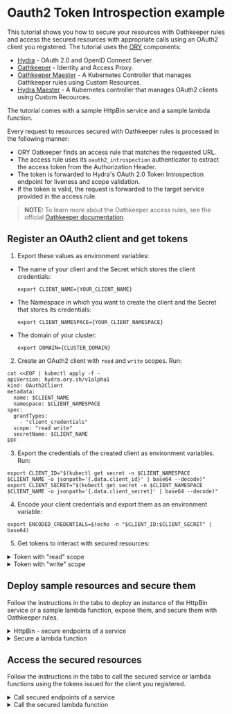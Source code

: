 # Oauth2 Token Introspection example

This tutorial shows you how to secure your resources with Oathkeeper rules and access the secured resources with appropriate calls using an OAuth2 client you registered. The tutorial uses the [ORY](https://www.ory.sh/) components:  

- [Hydra](https://www.ory.sh/docs/hydra/) - OAuth 2.0 and OpenID Connect Server.
- [Oathkeeper](https://www.ory.sh/docs/oathkeeper/) - Identity and Access Proxy.
- [Oathkeeper Maester](https://github.com/ory/oathkeeper-k8s-controller) - A Kubernetes Controller that manages Oathkeeper rules using Custom Resources.
- [Hydra Maester](https://github.com/ory/hydra-maester) - A Kubernetes controller that manages OAuth2 clients using Custom Recources.

The tutorial comes with a sample HttpBin service and a sample lambda function.

Every request to resources secured with Oathkeeper rules is processed in the following manner:

- ORY Oatkeeper finds an access rule that matches the requested URL.
- The access rule uses its `oauth2_introspection` authenticator to extract the access token from the Authorization Header.
- The token is forwarded to Hydra's OAuth 2.0 Token Introspection endpoint for liveness and scope validation.
- If the token is valid, the request is forwarded to the target service provided in the access rule.

>**NOTE:** To learn more about the Oathkeeper access rules, see the official [Oathkeeper documentation](https://www.ory.sh/docs/oathkeeper/api-access-rules).

## Register an OAuth2 client and get tokens

1. Export these values as environment variables:

  - The name of your client and the Secret which stores the client credentials:

    ```
    export CLIENT_NAME={YOUR_CLIENT_NAME}
    ```

  - The Namespace in which you want to create the client and the Secret that stores its credentials:

    ```
    export CLIENT_NAMESPACE={YOUR_CLIENT_NAMESPACE}
    ```

  - The domain of your cluster:

    ```
    export DOMAIN={CLUSTER_DOMAIN}
    ```

2. Create an OAuth2 client with `read` and `write` scopes. Run:

  ```
  cat <<EOF | kubectl apply -f -
  apiVersion: hydra.ory.sh/v1alpha1
  kind: OAuth2Client
  metadata:
    name: $CLIENT_NAME
    namespace: $CLIENT_NAMESPACE
  spec:
    grantTypes:
      - "client_credentials"
    scope: "read write"
    secretName: $CLIENT_NAME
  EOF
  ```

3. Export the credentials of the created client as environment variables. Run:

  ```
  export CLIENT_ID="$(kubectl get secret -n $CLIENT_NAMESPACE $CLIENT_NAME -o jsonpath='{.data.client_id}' | base64 --decode)"
  export CLIENT_SECRET="$(kubectl get secret -n $CLIENT_NAMESPACE $CLIENT_NAME -o jsonpath='{.data.client_secret}' | base64 --decode)"
  ```

4. Encode your client credentials and export them as an environment variable:

  ```
  export ENCODED_CREDENTIALS=$(echo -n "$CLIENT_ID:$CLIENT_SECRET" | base64)
  ```

5. Get tokens to interact with secured resources:

<div tabs>
  <details>
  <summary>
  Token with "read" scope
  </summary>

  1. Get the token:

      ```
      curl -ik -X POST "https://oauth2.$DOMAIN/oauth2/token" -H "Authorization: Basic $ENCODED_CREDENTIALS" -F "grant_type=client_credentials" -F "scope=read"
      ```

  2. Export the issued token as an environment variable:

      ```
      export ACCESS_TOKEN_READ={ISSUED_READ_TOKEN}
      ```

  </details>
  <details>
  <summary>
  Token with "write" scope
  </summary>

  1. Get the token:

      ```
      curl -ik -X POST "https://oauth2.$DOMAIN/oauth2/token" -H "Authorization: Basic $ENCODED_CREDENTIALS" -F "grant_type=client_credentials" -F "scope=write"
      ```

  2. Export the issued token as an environment variable:

      ```
      export ACCESS_TOKEN_WRITE={ISSUED_WRITE_TOKEN}
      ```

   </details>
</div>

## Deploy sample resources and secure them

Follow the instructions in the tabs to deploy an instance of the HttpBin service or a sample lambda function, expose them, and secure them with Oathkeeper rules.

<div tabs>

  <details>
  <summary>
  HttpBin - secure endpoints of a service
  </summary>

1. Deploy an instance of the HttpBin service:

  ```
  kubectl apply -f https://raw.githubusercontent.com/istio/istio/master/samples/httpbin/httpbin.yaml
  ```

2. Expose the service by creating a VirtualService:

  ```
  cat <<EOF | kubectl apply -f -
  apiVersion: networking.istio.io/v1alpha3
  kind: VirtualService
  metadata:
    name: httpbin-proxy
    namespace: kyma-system
  spec:
    gateways:
    - kyma-gateway
    hosts:
    - httpbin-proxy.$DOMAIN
    http:
    - match:
      - uri:
          regex: /.*
      route:
      - destination:
          host: ory-oathkeeper-proxy
          port:
            number: 4455
  EOF
  ```

>**NOTE:** If you are running Kyma on Minikube, add `httpbin-proxy.kyma.local` to the entry with Minikube IP in your system's `/etc/hosts` file.

3. Secure the service with rules by creating custom resources:

- Require tokens with "read" scope for `GET` requests in the entire service

  ```
  cat <<EOF | kubectl apply -f -
  apiVersion: oathkeeper.ory.sh/v1alpha1
  kind: Rule
  metadata:
    name: httpbin-read
    namespace: default
  spec:
    description: httpbin access with "read" scope
    upstream:
      url: http://httpbin.default.svc.cluster.local:8000
    match:
      methods: ["GET"]
      url: <http|https>://httpbin-proxy.$DOMAIN/<.*>
    authenticators:
      - handler: oauth2_introspection
        config:
          required_scope: ["read"]
    authorizer:
      handler: allow
  EOF
  ```

- Require tokens with "write" scope for `POST` requests to the `/post` endpoint of the service

  ```
  cat <<EOF | kubectl apply -f -
  apiVersion: oathkeeper.ory.sh/v1alpha1
  kind: Rule
  metadata:
    name: httpbin-write
    namespace: default
  spec:
    description: httpbin access with "write" scope
    upstream:
      url: http://httpbin.default.svc.cluster.local:8000
    match:
      methods: ["POST"]
      url: <http|https>://httpbin-proxy.$DOMAIN/post
    authenticators:
      - handler: oauth2_introspection
        config:
          required_scope: ["write"]
    authorizer:
      handler: allow
  EOF
  ```

  </details>

  <details>
  <summary>
  Secure a lambda function
  </summary>

1. Create a lambda function using the supplied code:

  ```
  kubectl apply -f lambda.yaml
  ```

2. Expose the lambda function by creating a VirtualService:

  ```
  cat <<EOF | kubectl apply -f -
  apiVersion: networking.istio.io/v1alpha3
  kind: VirtualService
  metadata:
    name: lambda-proxy
    namespace: kyma-system
  spec:
    gateways:
    - kyma-gateway
    hosts:
    - lambda-proxy.$DOMAIN
    http:
    - match:
      - uri:
          regex: /.*
      route:
      - destination:
          host: ory-oathkeeper-proxy
          port:
            number: 4455
  EOF
  ```

>**NOTE:** If you are running Kyma on Minikube, add `lambda-proxy.kyma.local` to the entry with Minikube IP in your system's `/etc/hosts` file.  

3. Create this CR to secure the lambda with a rule that requires all `GET` requests to have a valid token with the "read" scope:

  ```
  cat <<EOF | kubectl apply -f -
  apiVersion: oathkeeper.ory.sh/v1alpha1
  kind: Rule
  metadata:
    name: lambda-read
    namespace: default
  spec:
    description: lambda access with "read" scope
    upstream:
      url: http://lambda.stage.svc.cluster.local:8080
    match:
      methods: ["GET"]
      url: <http|https>://lambda-proxy.$DOMAIN/lambda
    authenticators:
      - handler: oauth2_introspection
        config:
          required_scope: ["read"]
    authorizer:
      handler: allow
  EOF
  ```


  </details>
</div>

## Access the secured resources

Follow the instructions in the tabs to call the secured service or lambda functions using the tokens issued for the client you registered.

<div tabs>

  <details>
  <summary>
  Call secured endpoints of a service
  </summary>

1. Send a `GET` request with a token with the "read" scope to the HttpBin service:

  ```
  curl -ik -X GET https://httpbin-proxy.$DOMAIN/headers -H "Authorization: Bearer $ACCESS_TOKEN_READ"
  ```

2. Send a `POST` request with a token with the "write" scope to the HttpBin's `/post` endpoint:

  ```
  curl -ik -X POST https://httpbin-proxy.$DOMAIN/post -d "test data" -H "Authorization: bearer $ACCESS_TOKEN_WRITE"
  ```

These calls return a code `200` response. If you call the service without a token, you get a code `401` response. If you call the service or its secured endpoint with a token with the wrong scope, you get the code `403` response.

  </details>

  <details>
  <summary>
  Call the secured lambda function
  </summary>

Send a `GET` request with a token with the "read" scope to the lambda function:

  ```
  curl -ik https://lambda-proxy.$DOMAIN/lambda -H "Authorization: bearer $ACCESS_TOKEN_READ"
  ```

This call returns a code `200` response. If you call the lambda function without a token, you get a code `401` response. If you call the lambda function with a token with the wrong scope, you get the code `403` response.

  </details>
</div>
